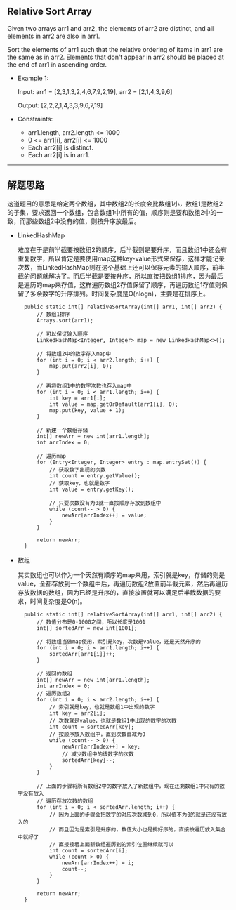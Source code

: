 ## Relative Sort Array

Given two arrays arr1 and arr2, the elements of arr2 are distinct, and all elements in arr2 are also in arr1.

Sort the elements of arr1 such that the relative ordering of items in arr1 are the same as in arr2.  Elements that don't appear in arr2 should be placed at the end of arr1 in ascending order.

 

- Example 1:

  Input: arr1 = [2,3,1,3,2,4,6,7,9,2,19], arr2 = [2,1,4,3,9,6]

  Output: [2,2,2,1,4,3,3,9,6,7,19]
 
- Constraints:

  - arr1.length, arr2.length <= 1000
  - 0 <= arr1[i], arr2[i] <= 1000
  - Each arr2[i] is distinct.
  - Each arr2[i] is in arr1.

--- 

## 解题思路

这道题目的意思是给定两个数组，其中数组2的长度会比数组1小，数组1是数组2的子集，要求返回一个数组，包含数组1中所有的值，顺序则是要和数组2中的一致，而那些数组2中没有的值，则按升序放最后。

- LinkedHashMap
  
  难度在于是前半截要按数组2的顺序，后半截则是要升序，而且数组1中还会有重复数字，所以肯定是要使用map这种key-value形式来保存，这样才能记录次数，而LinkedHashMap则在这个基础上还可以保存元素的输入顺序，前半截的问题就解决了。而后半截是要按升序，所以直接把数组1排序，因为最后是遍历的map来存值，这样遍历数组2存值保留了顺序，再遍历数组1存值则保留了多余数字的升序排列。时间复杂度是O(nlogn)，主要是在排序上。

  ```
	public static int[] relativeSortArray(int[] arr1, int[] arr2) {
		// 数组1排序
		Arrays.sort(arr1);

		// 可以保证输入顺序
		LinkedHashMap<Integer, Integer> map = new LinkedHashMap<>();

		// 将数组2中的数字存入map中
		for (int i = 0; i < arr2.length; i++) {
			map.put(arr2[i], 0);
		}

		// 再将数组1中的数字次数也存入map中
		for (int i = 0; i < arr1.length; i++) {
			int key = arr1[i];
			int value = map.getOrDefault(arr1[i], 0);
			map.put(key, value + 1);
		}

		// 新建一个数组存储
		int[] newArr = new int[arr1.length];
		int arrIndex = 0;

		// 遍历map
		for (Entry<Integer, Integer> entry : map.entrySet()) {
			// 获取数字出现的次数
			int count = entry.getValue();
			// 获取key，也就是数字
			int value = entry.getKey();

			// 只要次数没有为0就一直按顺序存放到数组中
			while (count-- > 0) {
				newArr[arrIndex++] = value;
			}
		}

		return newArr;
	}
  ```

- 数组

  其实数组也可以作为一个天然有顺序的map来用，索引就是key，存储的则是value，全都存放到一个数组中后，再遍历数组2放置前半截元素，然后再遍历存放数据的数组，因为已经是升序的，直接放置就可以满足后半截数据的要求，时间复杂度是O(n)。

  ```
	public static int[] relativeSortArray(int[] arr1, int[] arr2) {
		// 数值分布是0-1000之间，所以长度是1001
		int[] sortedArr = new int[1001];

		// 将数组当做map使用，索引是key，次数是value，还是天然升序的
		for (int i = 0; i < arr1.length; i++) {
			sortedArr[arr1[i]]++;
		}

		// 返回的数组
		int[] newArr = new int[arr1.length];
		int arrIndex = 0;
		// 遍历数组2
		for (int i = 0; i < arr2.length; i++) {
			// 索引就是key，也就是数组1中出现的数字
			int key = arr2[i];
			// 次数就是value，也就是数组1中出现的数字的次数
			int count = sortedArr[key];
			// 按顺序放入数组中，直到次数自减为0
			while (count-- > 0) {
				newArr[arrIndex++] = key;
				// 减少数组中的该数字的次数
				sortedArr[key]--;
			}
		}

		// 上面的步骤将所有数组2中的数字放入了新数组中，现在还剩数组1中只有的数字没有放入
		// 遍历存放次数的数组
		for (int i = 0; i < sortedArr.length; i++) {
			// 因为上面的步骤会把数字的对应次数减到0，所以值不为0的就是还没有放入的
			// 而且因为是索引是升序的，数值大小也是排好序的，直接按遍历放入集合中就好了
			// 直接接着上面新数组遍历到的索引位置继续就可以
			int count = sortedArr[i];
			while (count > 0) {
				newArr[arrIndex++] = i;
				count--;
			}
		}
		
		return newArr;
	}
  ```
